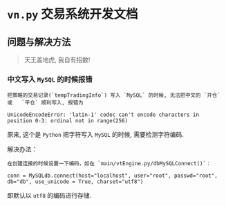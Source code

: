 # `vn.py` 交易系统开发文档

## 问题与解决方法

> 天王盖地虎, 我自有招数!


### 中文写入 `MySQL` 的时候报错

    把策略的交易记录(`tempTradingInfo`) 写入 `MySQL` 的时候, 无法把中文的 `开仓` 或   `平仓` 顺利写入, 报错为

    UnicodeEncodeError: 'latin-1' codec can't encode characters in position 0-3: ordinal not in range(256)

原来, 这个是 `Python` 把字符写入 `MySQL` 的时候, 需要检测字符编码.

解决办法：

    在创建连接的时候设置一下编码，如在 `main/vtEngine.py/dbMySQLConnect()`：

    conn = MySQLdb.connect(host="localhost", user="root", passwd="root", db="db", use_unicode = True, charset="utf8")

即默认以 `utf8` 的编码进行存储.
